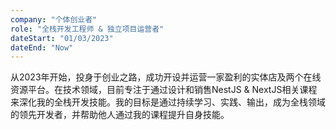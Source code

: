 ```yaml
---
company: "个体创业者"
role: "全栈开发工程师 & 独立项目运营者"
dateStart: "01/03/2023"
dateEnd: "Now"
---
```


从2023年开始，投身于创业之路，成功开设并运营一家盈利的实体店及两个在线资源平台。在技术领域，目前专注于通过设计和销售NestJS & NextJS相关课程来深化我的全栈开发技能。我的目标是通过持续学习、实践、输出，成为全栈领域的领先开发者，并帮助他人通过我的课程提升自身技能。
